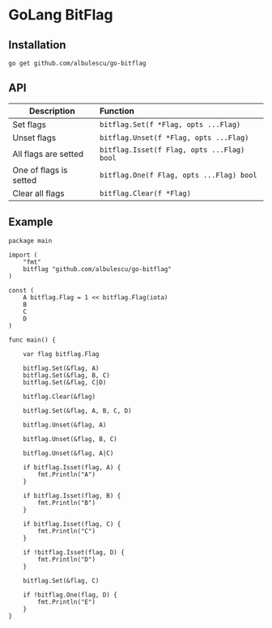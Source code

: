 # GoLang BitFlag

## Installation

`go get github.com/albulescu/go-bitflag`

## API

| Description        | Function  |
| ------------------ |:----------|
| Set flags | `bitflag.Set(f *Flag, opts ...Flag)` |
| Unset flags | `bitflag.Unset(f *Flag, opts ...Flag)` |
| All flags are setted | `bitflag.Isset(f Flag, opts ...Flag) bool` |
| One of flags is setted | `bitflag.One(f Flag, opts ...Flag) bool` |
| Clear all flags | `bitflag.Clear(f *Flag)` |


## Example

```
package main

import (
	"fmt"
	bitflag "github.com/albulescu/go-bitflag"
)

const (
	A bitflag.Flag = 1 << bitflag.Flag(iota)
	B
	C
	D
)

func main() {

	var flag bitflag.Flag

	bitflag.Set(&flag, A)
	bitflag.Set(&flag, B, C)
	bitflag.Set(&flag, C|D)

	bitflag.Clear(&flag)

	bitflag.Set(&flag, A, B, C, D)

	bitflag.Unset(&flag, A)

	bitflag.Unset(&flag, B, C)

	bitflag.Unset(&flag, A|C)

	if bitflag.Isset(flag, A) {
		fmt.Println("A")
	}

	if bitflag.Isset(flag, B) {
		fmt.Println("B")
	}

	if bitflag.Isset(flag, C) {
		fmt.Println("C")
	}
	
	if !bitflag.Isset(flag, D) {
		fmt.Println("D")
	}
	
	bitflag.Set(&flag, C)
	
	if !bitflag.One(flag, D) {
		fmt.Println("E")
	}
}

```
